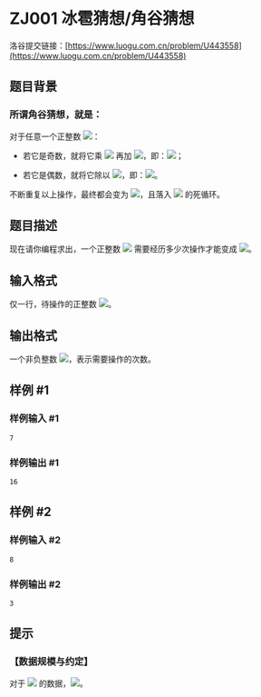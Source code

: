 # ZJ001 冰雹猜想/角谷猜想
洛谷提交链接：[https://www.luogu.com.cn/problem/U443558](https://www.luogu.com.cn/problem/U443558)

## 题目背景

### 所谓角谷猜想，就是：
对于任意一个正整数 ![](https://quicklatex.com/cache3/74/ql_548993da922952879e09b8f6e3f99d74_l3.png)：
- 若它是奇数，就将它乘 ![](https://quicklatex.com/cache3/8f/ql_c8995c75f839d637ddb74d424af69b8f_l3.png) 再加 ![](https://quicklatex.com/cache3/c9/ql_5b70d2226570f1b3d1d1945946007dc9_l3.png)，即：![](https://quicklatex.com/cache3/23/ql_c015f4f2ca4c96a19b7eabe7977a9723_l3.png)；

- 若它是偶数，就将它除以 ![](https://quicklatex.com/cache3/cd/ql_de851aad2191d9bbf381b73da8e96ecd_l3.png)，即：![](https://quicklatex.com/cache3/7b/ql_b0cbe046346a2e63744bf7b988e2b67b_l3.png)。

不断重复以上操作，最终都会变为 ![](https://quicklatex.com/cache3/c9/ql_5b70d2226570f1b3d1d1945946007dc9_l3.png)，且落入 ![](https://quicklatex.com/cache3/d2/ql_337ae1c75a619a21ca4ea822e34d11d2_l3.png) 的死循环。

## 题目描述

现在请你编程求出，一个正整数 ![](https://quicklatex.com/cache3/74/ql_548993da922952879e09b8f6e3f99d74_l3.png) 需要经历多少次操作才能变成 ![](https://quicklatex.com/cache3/c9/ql_5b70d2226570f1b3d1d1945946007dc9_l3.png)。

## 输入格式

仅一行，待操作的正整数 ![](https://quicklatex.com/cache3/74/ql_548993da922952879e09b8f6e3f99d74_l3.png)。

## 输出格式

一个非负整数 ![](https://quicklatex.com/cache3/78/ql_db6a6cb2a5aadc22537f151e1e9ef578_l3.png)，表示需要操作的次数。

## 样例 #1

### 样例输入 #1

```
7
```

### 样例输出 #1

```
16
```

## 样例 #2

### 样例输入 #2

```
8
```

### 样例输出 #2

```
3
```

## 提示

### 【数据规模与约定】
对于 ![](https://quicklatex.com/cache3/03/ql_f72cf5375bc0884023a65748fa1ef703_l3.png) 的数据，![](https://quicklatex.com/cache3/1a/ql_5054e59aaed51756b0c3e3da2cda431a_l3.png)。
